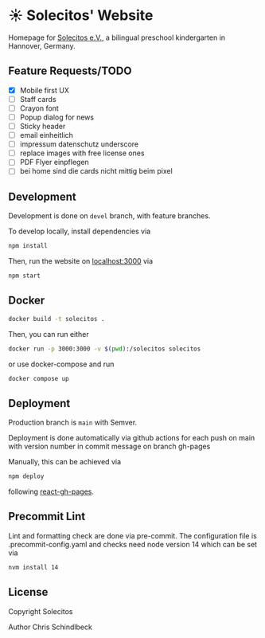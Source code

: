 # ☀ Solecitos' Website

Homepage for [Solecitos e.V.](https://www.solecitos.de/), a bilingual preschool kindergarten in Hannover, Germany.

## Feature Requests/TODO

- [x] Mobile first UX
- [ ] Staff cards
- [ ] Crayon font
- [ ] Popup dialog for news
- [ ] Sticky header
- [ ] email einheitlich
- [ ] impressum datenschutz underscore
- [ ] replace images with free license ones
- [ ] PDF Flyer einpflegen
- [ ] bei home sind die cards nicht mittig beim pixel

## Development

Development is done on `devel` branch, with feature branches.

To develop locally, install dependencies via

```bash
npm install
```

Then, run the website on [localhost:3000](http://localhost:3000/) via

```bash
npm start
```

## Docker

```bash
docker build -t solecitos .
```

Then, you can run either

```bash
docker run -p 3000:3000 -v $(pwd):/solecitos solecitos
```

or use docker-compose and run

```bash
docker compose up
```

## Deployment

Production branch is `main` with Semver.

Deployment is done automatically via github actions for each push on main with version number in commit message on branch gh-pages

Manually, this can be achieved via

```bash
npm deploy
```

following [react-gh-pages](https://github.com/gitname/react-gh-pages).

## Precommit Lint

Lint and formatting check are done via pre-commit. The configuration file is .precommit-config.yaml and checks need node version 14 which can be set via

```bash
nvm install 14
```

## License

Copyright Solecitos

Author Chris Schindlbeck
